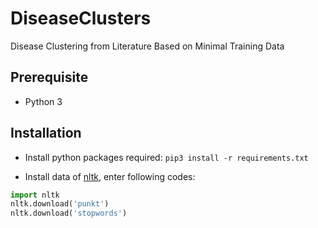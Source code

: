 # DiseaseClusters

Disease Clustering from Literature Based on Minimal Training Data

## Prerequisite

- Python 3

## Installation

- Install python packages required: `pip3 install -r requirements.txt`

- Install data of [nltk](https://www.nltk.org/index.html), enter following codes:
``` python
import nltk
nltk.download('punkt')
nltk.download('stopwords')
```